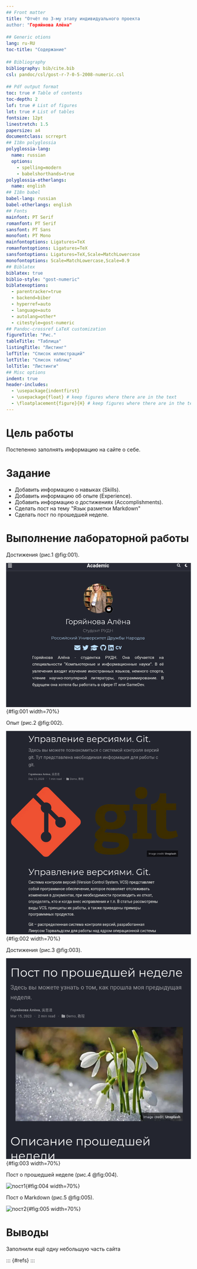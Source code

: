 ```yaml
---
## Front matter
title: "Отчёт по 3-му этапу индивидуального проекта
author: "Горяйнова Алёна"

## Generic otions
lang: ru-RU
toc-title: "Содержание"

## Bibliography
bibliography: bib/cite.bib
csl: pandoc/csl/gost-r-7-0-5-2008-numeric.csl

## Pdf output format
toc: true # Table of contents
toc-depth: 2
lof: true # List of figures
lot: true # List of tables
fontsize: 12pt
linestretch: 1.5
papersize: a4
documentclass: scrreprt
## I18n polyglossia
polyglossia-lang:
  name: russian
  options:
	- spelling=modern
	- babelshorthands=true
polyglossia-otherlangs:
  name: english
## I18n babel
babel-lang: russian
babel-otherlangs: english
## Fonts
mainfont: PT Serif
romanfont: PT Serif
sansfont: PT Sans
monofont: PT Mono
mainfontoptions: Ligatures=TeX
romanfontoptions: Ligatures=TeX
sansfontoptions: Ligatures=TeX,Scale=MatchLowercase
monofontoptions: Scale=MatchLowercase,Scale=0.9
## Biblatex
biblatex: true
biblio-style: "gost-numeric"
biblatexoptions:
  - parentracker=true
  - backend=biber
  - hyperref=auto
  - language=auto
  - autolang=other*
  - citestyle=gost-numeric
## Pandoc-crossref LaTeX customization
figureTitle: "Рис."
tableTitle: "Таблица"
listingTitle: "Листинг"
lofTitle: "Список иллюстраций"
lotTitle: "Список таблиц"
lolTitle: "Листинги"
## Misc options
indent: true
header-includes:
  - \usepackage{indentfirst}
  - \usepackage{float} # keep figures where there are in the text
  - \floatplacement{figure}{H} # keep figures where there are in the text
---
```


# Цель работы

Постепенно заполнять информацию на сайте о себе.

# Задание


  -  Добавить информацию о навыках (Skills).
  - Добавить информацию об опыте (Experience).
  - Добавить информацию о достижениях (Accomplishments).
 - Сделать пост на тему "Язык разметки Markdown"
 - Сделать пост по прошедшей неделе.

# Выполнение лабораторной работы

Достижения
(рис.1 @fig:001).

![Достижения](image/1.png){#fig:001 width=70%}

Опыт
(рис.2 @fig:002).

![опыт](image/2.png){#fig:002 width=70%}

Достижения
(рис.3 @fig:003).

![достижения](image/3.png){#fig:003 width=70%}

Пост о прошедшей неделе
(рис.4 @fig:004).

![пост1](image/4.png){#fig:004 width=70%}

Пост о Markdown
(рис.5 @fig:005).

![пост2](image/5.png){#fig:005 width=70%}

# Выводы

Заполнили ещё одну небольшую часть сайта



::: {#refs}
:::
